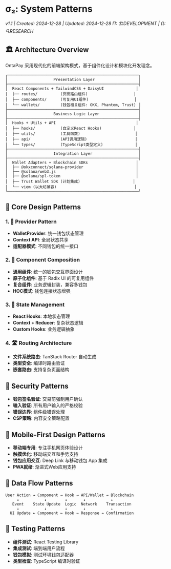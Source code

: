 # σ₂: System Patterns

_v1.1 | Created: 2024-12-28 | Updated: 2024-12-28_
_Π: 🏗️DEVELOPMENT | Ω: 🔍RESEARCH_

## 🏛️ Architecture Overview

OntaPay 采用现代化的前端架构模式，基于组件化设计和模块化开发理念。

```
┌─────────────────────────────────────────────────────────┐
│                    Presentation Layer                   │
├─────────────────────────────────────────────────────────┤
│  React Components + TailwindCSS + DaisyUI              │
│  ├── routes/          (页面路由组件)                    │
│  ├── components/      (可复用UI组件)                    │
│  └── wallets/         (钱包相关组件: OKX, Phantom, Trust) │
├─────────────────────────────────────────────────────────┤
│                    Business Logic Layer                 │
├─────────────────────────────────────────────────────────┤
│  Hooks + Utils + API                                   │
│  ├── hooks/           (自定义React Hooks)              │
│  ├── utils/           (工具函数)                        │
│  ├── api/             (API调用逻辑)                     │
│  └── types/           (TypeScript类型定义)              │
├─────────────────────────────────────────────────────────┤
│                    Integration Layer                    │
├─────────────────────────────────────────────────────────┤
│  Wallet Adapters + Blockchain SDKs                     │
│  ├── @okxconnect/solana-provider                       │
│  ├── @solana/web3.js                                   │
│  ├── @solana/spl-token                                 │
│  ├── Trust Wallet SDK (计划集成)                       │
│  └── viem (以太坊兼容)                                  │
└─────────────────────────────────────────────────────────┘
```

## 🔧 Core Design Patterns

### 1. 🎯 Provider Pattern

- **WalletProvider**: 统一钱包状态管理
- **Context API**: 全局状态共享
- **适配器模式**: 不同钱包的统一接口

### 2. 🧩 Component Composition

- **通用组件**: 统一的钱包交互界面设计
- **原子化组件**: 基于 Radix UI 的可复用组件
- **复合组件**: 业务逻辑封装，兼容多钱包
- **HOC模式**: 钱包连接状态增强

### 3. 🔄 State Management

- **React Hooks**: 本地状态管理
- **Context + Reducer**: 复杂状态逻辑
- **Custom Hooks**: 业务逻辑抽象

### 4. 🛣️ Routing Architecture

- **文件系统路由**: TanStack Router 自动生成
- **类型安全**: 编译时路由验证
- **嵌套路由**: 支持复杂页面结构

## 🔐 Security Patterns

- **钱包签名验证**: 交易前强制用户确认
- **输入验证**: 所有用户输入的严格校验
- **错误边界**: 组件级错误处理
- **CSP策略**: 内容安全策略配置

## 📱 Mobile-First Design Patterns

- **移动端专用**: 专注手机网页体验设计
- **触摸优化**: 移动端交互和手势支持
- **钱包应用交互**: Deep Link 与移动钱包 App 集成
- **PWA就绪**: 渐进式Web应用支持

## 🔄 Data Flow Patterns

```
User Action → Component → Hook → API/Wallet → Blockchain
     ↓           ↓        ↓       ↓           ↓
   Event    State Update  Logic  Network    Transaction
     ↓           ↓        ↓       ↓           ↓
  UI Update ← Component ← Hook ← Response ← Confirmation
```

## 🧪 Testing Patterns

- **组件测试**: React Testing Library
- **集成测试**: 端到端用户流程
- **钱包模拟**: 测试环境钱包适配器
- **类型检查**: TypeScript 编译时验证
